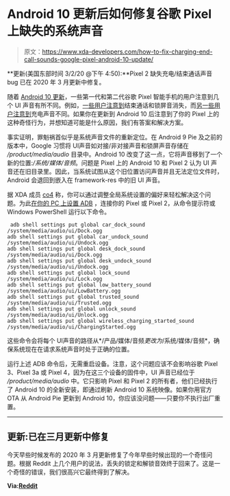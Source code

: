 # Android 10 更新后如何修复谷歌 Pixel 上缺失的系统声音

> 原文：<https://www.xda-developers.com/how-to-fix-charging-end-call-sounds-google-pixel-android-10-update/>

**更新(美国东部时间 3/2/20 @下午 4:50):**Pixel 2 缺失充电/结束通话声音 bug 已在 2020 年 3 月更新中修复。

随着 [Android 10 更新](https://www.xda-developers.com/google-releases-stable-android-10-for-pixel-smartphones/)，一些第一代和第二代谷歌 Pixel 智能手机的用户注意到几个 UI 声音有所不同。例如，[一些用户注意到](https://www.reddit.com/r/GooglePixel/comments/ej0qq1/any_way_to_bring_back_the_call_end_sound/)结束通话和锁屏音消失，而[另一些用户注意到](https://issuetracker.google.com/issues/140447165)充电声音不同。如果你在更新到 Android 10 后注意到了你的 Pixel 上的这种奇怪行为，并想知道可能是什么原因，我们有答案和解决方案。

事实证明，罪魁祸首似乎是系统声音文件的重新定位。在 Android 9 Pie 及之前的版本中，Google 习惯将 UI‌声音如对接/非对接声音和锁屏声音存储在 */product/media/audio* 目录中。Android 10 改变了这一点，它将声音移到了一个新的位置:*/系统/媒体/音频*。问题是 Pixel 上的 Android 10 和 Pixel 2 认为 UI 声音还在旧目录里。因此，当系统试图从这个旧位置访问声音并且无法定位文件时，Android 会退回到嵌入在 framework-res 中的旧 UI 声音。

据 XDA 成员 [co4](https://forum.xda-developers.com/member.php?u=7913624) 称，你可以通过调整全局系统设置的偏好来轻松解决这个问题。为此[在你的 PC 上设置 ADB](https://www.xda-developers.com/install-adb-windows-macos-linux/) ，连接你的 Pixel 或 Pixel 2，从命令提示符或 Windows PowerShell 运行以下命令。

```
 adb shell settings put global car_dock_sound /system/media/audio/ui/Dock.ogg
adb shell settings put global car_undock_sound /system/media/audio/ui/Undock.ogg
adb shell settings put global desk_dock_sound /system/media/audio/ui/Dock.ogg
adb shell settings put global desk_undock_sound /system/media/audio/ui/Undock.ogg
adb shell settings put global lock_sound /system/media/audio/ui/Lock.ogg
adb shell settings put global low_battery_sound /system/media/audio/ui/LowBattery.ogg
adb shell settings put global trusted_sound /system/media/audio/ui/Trusted.ogg
adb shell settings put global unlock_sound /system/media/audio/ui/Unlock.ogg
adb shell settings put global wireless_charging_started_sound /system/media/audio/ui/ChargingStarted.ogg 

```

这些命令会将每个 UI‌声音的路径从*/产品/媒体/音频*更改为*/系统/媒体/音频*，确保系统现在在请求系统声音时处于正确的位置。

运行上述 ADB 命令后，无需重启设备。注意，这个问题应该不会影响谷歌 Pixel 3、Pixel 3a 或 Pixel 4，因为在这三个设备的固件中，UI 声音已经位于 */product/media/audio* 中。它只影响 Pixel 和 Pixel 2 的所有者，他们已经执行了 Android 10 的全新安装，即通过刷新 Android 10 系统映像。如果你用官方 OTA 从 Android Pie 更新到 Android 10，你应该没问题——只要你不执行出厂重置。

* * *

## 更新:已在三月更新中修复

今天早些时候发布的 2020 年 3 月更新修复了今年早些时候出现的一个奇怪问题。根据 Reddit 上几个用户的说法，丢失的锁定和解锁音效终于回来了。这是一个奇怪的错误，我们很高兴它最终得到了解决。

**Via:[Reddit](https://www.reddit.com/r/GooglePixel/comments/fci8ud/with_march_2020_update_google_has_finally_fixed/)**